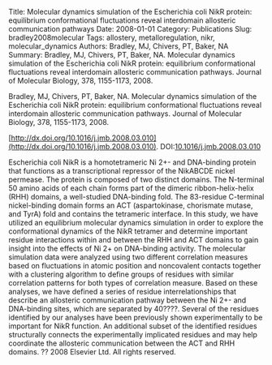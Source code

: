 Title: Molecular dynamics simulation of the Escherichia coli NikR protein: equilibrium conformational fluctuations reveal interdomain allosteric communication pathways
Date: 2008-01-01
Category: Publications
Slug: bradley2008molecular
Tags: allostery, metalloregulation, nikr, molecular_dynamics
Authors: Bradley, MJ, Chivers, PT, Baker, NA
Summary: Bradley, MJ, Chivers, PT, Baker, NA. Molecular dynamics simulation of the Escherichia coli NikR protein: equilibrium conformational fluctuations reveal interdomain allosteric communication pathways. Journal of Molecular Biology, 378, 1155-1173, 2008. 

Bradley, MJ, Chivers, PT, Baker, NA. Molecular dynamics simulation of the Escherichia coli NikR protein: equilibrium conformational fluctuations reveal interdomain allosteric communication pathways. Journal of Molecular Biology, 378, 1155-1173, 2008. 

[http://dx.doi.org/10.1016/j.jmb.2008.03.010](http://dx.doi.org/10.1016/j.jmb.2008.03.010). DOI:[10.1016/j.jmb.2008.03.010](http://dx.doi.org/10.1016/j.jmb.2008.03.010)

Escherichia coli NikR is a homotetrameric Ni 2+- and DNA-binding protein that functions as a transcriptional repressor of the NikABCDE nickel permease. The protein is composed of two distinct domains. The N-terminal 50 amino acids of each chain forms part of the dimeric ribbon-helix-helix (RHH) domains, a well-studied DNA-binding fold. The 83-residue C-terminal nickel-binding domain forms an ACT (aspartokinase, chorismate mutase, and TyrA) fold and contains the tetrameric interface. In this study, we have utilized an equilibrium molecular dynamics simulation in order to explore the conformational dynamics of the NikR tetramer and determine important residue interactions within and between the RHH and ACT domains to gain insight into the effects of Ni 2+ on DNA-binding activity. The molecular simulation data were analyzed using two different correlation measures based on fluctuations in atomic position and noncovalent contacts together with a clustering algorithm to define groups of residues with similar correlation patterns for both types of correlation measure. Based on these analyses, we have defined a series of residue interrelationships that describe an allosteric communication pathway between the Ni 2+- and DNA-binding sites, which are separated by 40????. Several of the residues identified by our analyses have been previously shown experimentally to be important for NikR function. An additional subset of the identified residues structurally connects the experimentally implicated residues and may help coordinate the allosteric communication between the ACT and RHH domains. ?? 2008 Elsevier Ltd. All rights reserved.
